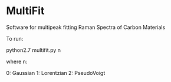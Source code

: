 # MultiFit
Software for multipeak fitting Raman Spectra of Carbon Materials

To run:

python2.7 multifit.py n

where n:

0: Gaussian
1: Lorentzian
2: PseudoVoigt
